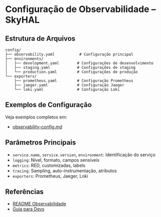 # Configuração de Observabilidade – SkyHAL

## Estrutura de Arquivos

```
config/
├── observability.yaml           # Configuração principal
├── environments/
│   ├── development.yaml        # Configurações de desenvolvimento
│   ├── staging.yaml            # Configurações de staging
│   └── production.yaml         # Configurações de produção
└── exporters/
    ├── prometheus.yaml         # Configuração Prometheus
    ├── jaeger.yaml             # Configuração Jaeger
    └── loki.yaml               # Configuração Loki
```

## Exemplos de Configuração

Veja exemplos completos em:

- [observability-config.md](../../especificacoes-tecnicas/artefatos/observability-config.md)

## Parâmetros Principais

- `service.name`, `service.version`, `environment`: Identificação do serviço
- `logging`: Nível, formato, campos sensíveis
- `metrics`: RED, customizadas, labels
- `tracing`: Sampling, auto-instrumentação, atributos
- `exporters`: Prometheus, Jaeger, Loki

## Referências

- [README Observabilidade](../README.md)
- [Guia para Devs](../usage/developers.md)
